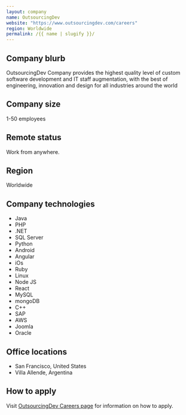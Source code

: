```yaml
---
layout: company
name: OutsourcingDev
website: "https://www.outsourcingdev.com/careers"
region: Worldwide
permalink: /{{ name | slugify }}/
---
```


## Company blurb

OutsourcingDev Company provides the highest quality level of custom software development and IT staff augmentation, with the best of engineering, innovation and design for all industries around the world

## Company size

1-50 employees

## Remote status

Work from anywhere.

## Region

Worldwide

## Company technologies

* Java
* PHP
* .NET
* SQL Server
* Python
* Android
* Angular
* iOs
* Ruby
* Linux
* Node JS
* React
* MySQL
* mongoDB
* C++
* SAP
* AWS
* Joomla
* Oracle

## Office locations

* San Francisco, United States
* Villa Allende, Argentina

## How to apply

Visit [OutsourcingDev Careers page](https://www.outsourcingdev.com/careers/) for information on how to apply.